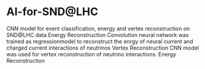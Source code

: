 # AI-for-SND@LHC 
CNN model for event classification, energy and vertex reconstruction on SND@LHC data
Energy Reconstruction
Convolution neural network was trained as regressionmodel to reconstruct the enrgy of neural current and charged current interactions of neutrinos
Vertex Reconstruction
CNN model was used for vertex reconstruction of neutrino interactions.
Energy Reconstruction
